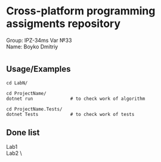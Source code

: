 
# Cross-platform programming assigments repository

Group: IPZ-34ms Var №33 \
Name: Boyko Dmitriy



# 
## Usage/Examples

```Terminal
cd LabN/

cd ProjectName/          
dotnet run              # to check work of algorithm

cd ProjectName.Tests/
dotnet Tests            # to check work of tests
```

## Done list
Lab1 \
Lab2 \